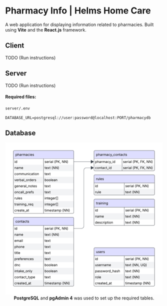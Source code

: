 # Pharmacy Info | Helms Home Care
A web application for displaying information related to pharmacies. Built using **Vite** and the **React.js** framework.

## Client
TODO (Run instructions)

## Server
TODO (Run instructions)
#### Required files:
`server/.env`
```env
DATABASE_URL=postgresql://user:password@localhost:PORT/pharmacydb
```

## Database

<p align="center">
  <img src="docs/db_diagram.png" alt="db diagram" width=800><br>
  <b>PostgreSQL</b> and <b>pgAdmin 4</b> was used to set up the required tables.
</p>
